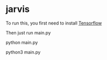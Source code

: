 # jarvis

To run this, you first need to install [Tensorflow](https://www.tensorflow.org/versions/r0.8/get_started/index.html)

Then just run main.py

python main.py

python3 main.py
